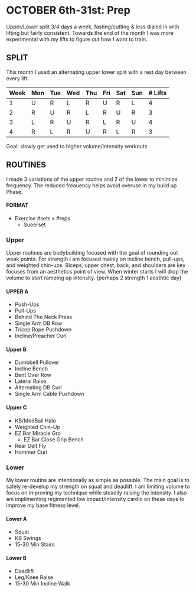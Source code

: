 # OCTOBER 6th-31st: Prep
 Upper/Lower split 3/4 days a week, fasting/cutting & less dialed in with lifting but fairly consistent.
 Towards the end of the month I was more experimental with my lifts to figure out how I want to train.

## SPLIT
 This month I used an alternating upper lower split with a rest day between every lift.

| Week | Mon | Tue | Wed | Thu | Fri | Sat | Sun | # Lifts |
|------|-----|-----|-----|-----|-----|-----|-----|---------|
| 1    | U   | R   | L   | R   | U   | R   | L   | 4       |
| 2    | R   | U   | R   | L   | R   | U   | R   | 3       |
| 3    | L   | R   | U   | R   | L   | R   | U   | 4       |
| 4    | R   | L   | R   | U   | R   | L   | R   | 3       |

Goal: slowly get used to higher volume/intensity workouts

## ROUTINES
 I made 3 variations of the upper routine and 2 of the lower to minimize frequency.
 The reduced freauency helps avoid overuse in my build up Phase.

#### FORMAT
* Exercise \#sets x \#reps
  * Suoerset

### Upper
 Upper routines are bodybuilding focused with the goal of rounding out weak points.
 For strength I am focused mainly on incline bench, pull-ups, and weighted chin-ups.
 Biceps, upper chest, back, and shoulders are key focuses from an aesthetics point of view.
 When winter starts I will drop the volume to start ramping up intensity. (perhaps 2 strength 1 aesthtic day)

#### UPPER A
* Push-Ups
* Pull-Ups
* Behind The Neck Press
* Single Arm DB Row
* Tricep Rope Pushdown
* Incline/Preacher Curl

#### Upper B
* Dumbbell Pullover
* Incline Bench
* Bent Over Row
* Lateral Raise
* Alternating DB Curl
* Single Arm Cable Pushdown

#### Upper C
* KB/MedBall Halo
* Weighted Chin-Up
* EZ Bar Miracle Gro
  * EZ Bar Close Grip Bench
* Rear Delt Fly
* Hammer Curl

### Lower
 My lower routins are intentionally as simple as possible.
 The main goal is to safely re-develop my strength on squat and deadlift.
 I am limiting volume to focus on improving my technique while steadily raising the intensity.
 I also am implimenting regimented low impact/intensity cardio on these days to improve my base fitness level.

#### Lower A
* Squat
* KB Swings
* 15-30 Min Stairs

#### Lower B
* Deadlift
* Leg/Knee Raise
* 15-30 Min Incline Walk
